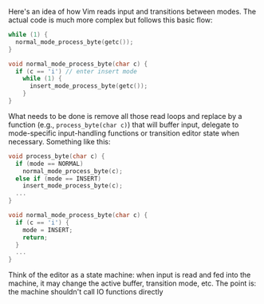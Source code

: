 Here's an idea of how Vim reads input and transitions between modes. The actual code is much more complex but follows this basic flow:

```c
while (1) {
  normal_mode_process_byte(getc());
}

void normal_mode_process_byte(char c) {
  if (c == 'i') // enter insert mode
    while (1) {
	  insert_mode_process_byte(getc());
	}
}
```
   
What needs to be done is remove all those read loops and replace by a function (e.g., `process_byte(char c)`) that will buffer input, delegate to mode-specific input-handling functions or transition editor state when necessary. Something like this:

```c
void process_byte(char c) {
  if (mode == NORMAL)
    normal_mode_process_byte(c);
  else if (mode == INSERT)
    insert_mode_process_byte(c);
  ...
}

void normal_mode_process_byte(char c) {
  if (c == 'i') {
    mode = INSERT;
    return;
  }
  ...
}
```
   
Think of the editor as a state machine: when input is read and fed into the machine, it may change the active buffer, transition mode, etc. The point is: the machine shouldn't call IO functions directly
